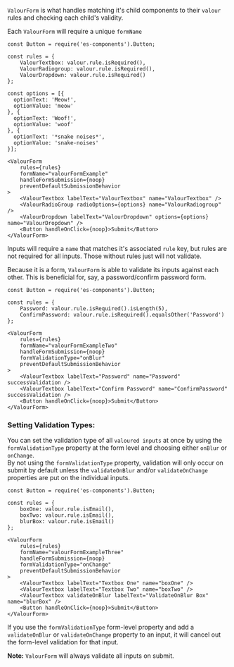 `ValourForm` is what handles matching it's child components to their `valour` rules and checking each child's validity.

Each `ValourForm` will require a unique `formName`
```
const Button = require('es-components').Button;

const rules = {
    ValourTextbox: valour.rule.isRequired(),
    ValourRadiogroup: valour.rule.isRequired(),
    ValourDropdown: valour.rule.isRequired()
};

const options = [{
  optionText: 'Meow!',
  optionValue: 'meow'
}, {
  optionText: 'Woof!',
  optionValue: 'woof'
}, {
  optionText: '*snake noises*',
  optionValue: 'snake-noises'
}];

<ValourForm 
    rules={rules} 
    formName="valourFormExample" 
    handleFormSubmission={noop} 
    preventDefaultSubmissionBehavior
>
    <ValourTextbox labelText="ValourTextbox" name="ValourTextbox" />
    <ValourRadioGroup radioOptions={options} name="ValourRadiogroup" />
    <ValourDropdown labelText="ValourDropdown" options={options} name="ValourDropdown" />
    <Button handleOnClick={noop}>Submit</Button>
</ValourForm>
```
Inputs will require a `name` that matches it's associated `rule` key, but rules are not required for all inputs. Those without rules just will not validate.

Because it is a form, `ValourForm` is able to validate its inputs against each other. This is beneficial for, say, a password/confirm password form.
```
const Button = require('es-components').Button;

const rules = {
    Password: valour.rule.isRequired().isLength(5),
    ConfirmPassword: valour.rule.isRequired().equalsOther('Password')
};

<ValourForm 
    rules={rules} 
    formName="valourFormExampleTwo" 
    handleFormSubmission={noop} 
    formValidationType="onBlur"
    preventDefaultSubmissionBehavior
>
    <ValourTextbox labelText="Password" name="Password" successValidation />
    <ValourTextbox labelText="Confirm Password" name="ConfirmPassword" successValidation />
    <Button handleOnClick={noop}>Submit</Button>
</ValourForm>
```

### Setting Validation Types:
You can set the validation type of all `valoured inputs` at once by using the `formValidationType` property at the form level and choosing either `onBlur` or `onChange`.  
By not using the `formValidationType` property, validation will only occur on submit by default unless the `validateOnBlur` and/or `validateOnChange` properties are put on the individual inputs.

```
const Button = require('es-components').Button;

const rules = {
    boxOne: valour.rule.isEmail(),
    boxTwo: valour.rule.isEmail(),
    blurBox: valour.rule.isEmail()
};

<ValourForm 
    rules={rules} 
    formName="valourFormExampleThree" 
    handleFormSubmission={noop} 
    formValidationType="onChange"
    preventDefaultSubmissionBehavior
>
    <ValourTextbox labelText="Textbox One" name="boxOne" />
    <ValourTextbox labelText="Textbox Two" name="boxTwo" />
    <ValourTextbox validateOnBlur labelText="ValidateOnBlur Box" name="blurBox" />
    <Button handleOnClick={noop}>Submit</Button>
</ValourForm>
```
If you use the `formValidationType` form-level property and add a `validateOnBlur` or `validateOnChange` property to an input, it will cancel out the form-level validation for that input.

**Note:** `ValourForm` will always validate all inputs on submit.